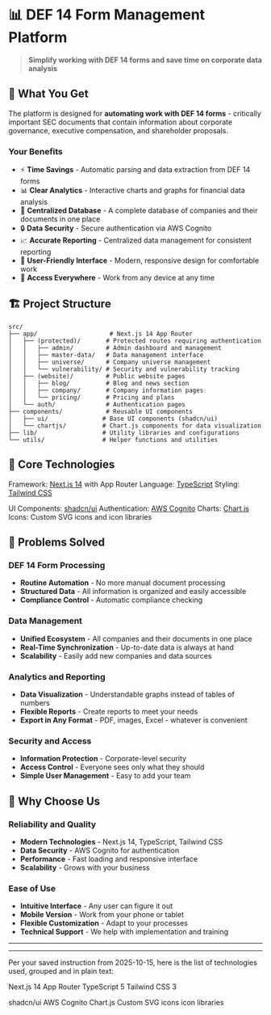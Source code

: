 # 📊 DEF 14 Form Management Platform

> **Simplify working with DEF 14 forms and save time on corporate data analysis**

[](https://nextjs.org/)
[](https://www.typescriptlang.org/)
[](https://tailwindcss.com/)

## 🎯 What You Get

The platform is designed for **automating work with DEF 14 forms** - critically important SEC documents that contain information about corporate governance, executive compensation, and shareholder proposals.

### Your Benefits

  - ⚡ **Time Savings** - Automatic parsing and data extraction from DEF 14 forms
  - 📊 **Clear Analytics** - Interactive charts and graphs for financial data analysis
  - 🏢 **Centralized Database** - A complete database of companies and their documents in one place
  - 🔒 **Data Security** - Secure authentication via AWS Cognito
  - 📈 **Accurate Reporting** - Centralized data management for consistent reporting
  - 🎨 **User-Friendly Interface** - Modern, responsive design for comfortable work
  - 📱 **Access Everywhere** - Work from any device at any time

## 🏗️ Project Structure

```
src/
├── app/                    # Next.js 14 App Router
│   ├── (protected)/       # Protected routes requiring authentication
│   │   ├── admin/         # Admin dashboard and management
│   │   ├── master-data/   # Data management interface
│   │   ├── universe/      # Company universe management
│   │   └── vulnerability/ # Security and vulnerability tracking
│   ├── (website)/         # Public website pages
│   │   ├── blog/          # Blog and news section
│   │   ├── company/       # Company information pages
│   │   └── pricing/       # Pricing and plans
│   └── auth/              # Authentication pages
├── components/            # Reusable UI components
│   ├── ui/               # Base UI components (shadcn/ui)
│   └── chartjs/          # Chart.js components for data visualization
├── lib/                  # Utility libraries and configurations
└── utils/                # Helper functions and utilities
```

## 🔧 Core Technologies

Framework: [Next.js 14](https://nextjs.org/) with App Router
Language: [TypeScript](https://www.typescriptlang.org/)
Styling: [Tailwind CSS](https://tailwindcss.com/)

UI Components: [shadcn/ui](https://ui.shadcn.com/)
Authentication: [AWS Cognito](https://aws.amazon.com/cognito/)
Charts: [Chart.js](https://www.chartjs.org/)
Icons: Custom SVG icons and icon libraries

## 💼 Problems Solved

### DEF 14 Form Processing

  - **Routine Automation** - No more manual document processing
  - **Structured Data** - All information is organized and easily accessible
  - **Compliance Control** - Automatic compliance checking

### Data Management

  - **Unified Ecosystem** - All companies and their documents in one place
  - **Real-Time Synchronization** - Up-to-date data is always at hand
  - **Scalability** - Easily add new companies and data sources

### Analytics and Reporting

  - **Data Visualization** - Understandable graphs instead of tables of numbers
  - **Flexible Reports** - Create reports to meet your needs
  - **Export in Any Format** - PDF, images, Excel - whatever is convenient

### Security and Access

  - **Information Protection** - Corporate-level security
  - **Access Control** - Everyone sees only what they should
  - **Simple User Management** - Easy to add your team

## 🚀 Why Choose Us

### Reliability and Quality

  - **Modern Technologies** - Next.js 14, TypeScript, Tailwind CSS
  - **Data Security** - AWS Cognito for authentication
  - **Performance** - Fast loading and responsive interface
  - **Scalability** - Grows with your business

### Ease of Use

  - **Intuitive Interface** - Any user can figure it out
  - **Mobile Version** - Work from your phone or tablet
  - **Flexible Customization** - Adapt to your processes
  - **Technical Support** - We help with implementation and training

-----


-----

Per your saved instruction from 2025-10-15, here is the list of technologies used, grouped and in plain text:

Next.js 14
App Router
TypeScript 5
Tailwind CSS 3

shadcn/ui
AWS Cognito
Chart.js
Custom SVG icons
icon libraries